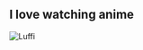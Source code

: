 ## I love watching anime

![Luffi](https://cbgd.ask.fm/599/40b68/1d59/43e7/b041/e2a83774d1bb/original/2393841.jpg)

